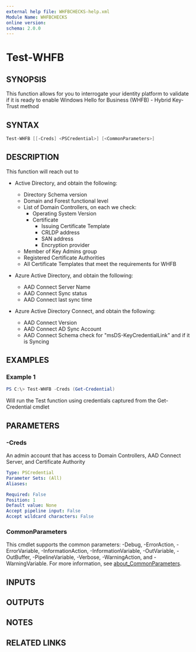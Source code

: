 ```yaml
---
external help file: WHFBCHECKS-help.xml
Module Name: WHFBCHECKS
online version:
schema: 2.0.0
---
```


# Test-WHFB

## SYNOPSIS

This function allows for you to interrogate your identity platform to validate if it is ready to enable Windows Hello for Business (WHFB) - Hybrid Key-Trust method

## SYNTAX

```PowerShell
Test-WHFB [[-Creds] <PSCredential>] [<CommonParameters>]
```

## DESCRIPTION

This function will reach out to

- Active Directory, and obtain the following:  
  - Directory Schema version  
  - Domain and Forest functional level  
  - List of Domain Controllers, on each we check:  
    - Operating System Version  
    - Certificate  
      - Issuing Certificate Template  
      - CRLDP address  
      - SAN address  
      - Encryption provider  
  - Member of Key Admins group  
  - Registered Certificate Authorities  
  - All Certificate Templates that meet the requirements for WHFB

- Azure Active Directory, and obtain the following:  
  - AAD Connect Server Name  
  - AAD Connect Sync status  
  - AAD Connect last sync time

- Azure Active Directory Connect, and obtain the following:  
  - AAD Connect Version  
  - AAD Connect AD Sync Account  
  - AAD Connect Schema check for "msDS-KeyCredentialLink" and if it is Syncing

## EXAMPLES

### Example 1

```PowerShell
PS C:\> Test-WHFB -Creds (Get-Credential)
```

Will run the Test function using credentials captured from the Get-Credential cmdlet

## PARAMETERS

### -Creds

An admin account that has access to Domain Controllers, AAD Connect Server, and Certificate Authority

```yaml
Type: PSCredential
Parameter Sets: (All)
Aliases:

Required: False
Position: 1
Default value: None
Accept pipeline input: False
Accept wildcard characters: False
```

### CommonParameters

This cmdlet supports the common parameters: -Debug, -ErrorAction, -ErrorVariable, -InformationAction, -InformationVariable, -OutVariable, -OutBuffer, -PipelineVariable, -Verbose, -WarningAction, and -WarningVariable. For more information, see [about_CommonParameters](http://go.microsoft.com/fwlink/?LinkID=113216).

## INPUTS

## OUTPUTS

## NOTES

## RELATED LINKS
